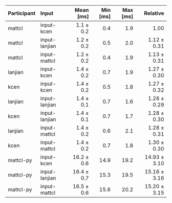 | Participant | Input | Mean [ms] | Min [ms] | Max [ms] | Relative |
|:---|:---|---:|---:|---:|---:|
| mattcl | input-kcen | 1.1 ± 0.2 | 0.4 | 1.9 | 1.00 |
| mattcl | input-lanjian | 1.2 ± 0.2 | 0.5 | 2.0 | 1.12 ± 0.31 |
| mattcl | input-mattcl | 1.2 ± 0.2 | 0.4 | 1.9 | 1.13 ± 0.31 |
| lanjian | input-kcen | 1.4 ± 0.2 | 0.7 | 1.9 | 1.27 ± 0.30 |
| kcen | input-kcen | 1.4 ± 0.2 | 0.5 | 1.8 | 1.27 ± 0.32 |
| lanjian | input-lanjian | 1.4 ± 0.1 | 0.7 | 1.6 | 1.28 ± 0.29 |
| kcen | input-lanjian | 1.4 ± 0.1 | 0.7 | 1.7 | 1.28 ± 0.30 |
| lanjian | input-mattcl | 1.4 ± 0.2 | 0.6 | 2.1 | 1.28 ± 0.31 |
| kcen | input-mattcl | 1.4 ± 0.2 | 0.7 | 1.8 | 1.30 ± 0.30 |
| mattcl-py | input-kcen | 16.2 ± 0.6 | 14.9 | 19.2 | 14.93 ± 3.10 |
| mattcl-py | input-lanjian | 16.4 ± 0.7 | 15.3 | 19.5 | 15.16 ± 3.16 |
| mattcl-py | input-mattcl | 16.5 ± 0.6 | 15.6 | 20.2 | 15.20 ± 3.15 |
